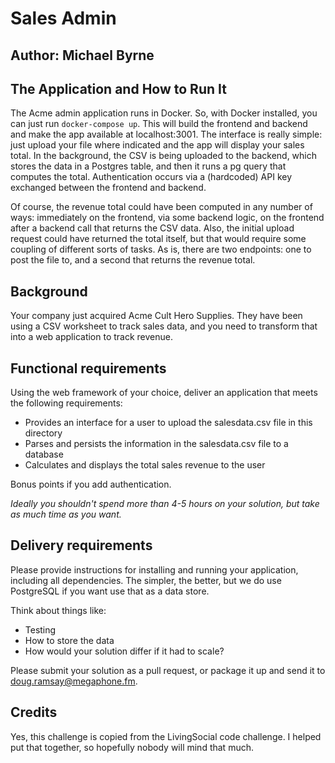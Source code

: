 # Sales Admin

## Author: Michael Byrne

## The Application and How to Run It

The Acme admin application runs in Docker. So, with Docker installed, you can just run `docker-compose up`. This will build the frontend and backend and make the app available at localhost:3001. The interface is really simple: just upload your file where indicated and the app will display your sales total. In the background, the CSV is being uploaded to the backend, which stores the data in a Postgres table, and then it runs a pg query that computes the total. Authentication occurs via a (hardcoded) API key exchanged between the frontend and backend.

Of course, the revenue total could have been computed in any number of ways: immediately on the frontend, via some backend logic, on the frontend after a backend call that returns the CSV data. Also, the initial upload request could have returned the total itself, but that would require some coupling of different sorts of tasks. As is, there are two endpoints: one to post the file to, and a second that returns the revenue total.  

## Background

Your company just acquired Acme Cult Hero Supplies. They have been using a CSV worksheet to track sales data, and you need to transform that into a web application to track revenue.

## Functional requirements

Using the web framework of your choice, deliver an application that meets the following requirements:

* Provides an interface for a user to upload the salesdata.csv file in this directory
* Parses and persists the information in the salesdata.csv file to a database
* Calculates and displays the total sales revenue to the user

Bonus points if you add authentication.

_Ideally you shouldn't spend more than 4-5 hours on your solution, but take as much time as you want._

## Delivery requirements

Please provide instructions for installing and running your application, including all dependencies. The simpler, the better, but we do use PostgreSQL if you want use that as a data store.

Think about things like:

* Testing
* How to store the data
* How would your solution differ if it had to scale?

Please submit your solution as a pull request, or package it up and send it to doug.ramsay@megaphone.fm.

## Credits

Yes, this challenge is copied from the LivingSocial code challenge. I helped put that together, so hopefully nobody will mind that much.
